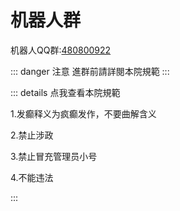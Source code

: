 # 机器人群

机器人QQ群:[480800922](https://qm.qq.com/q/kDa9UVTnUs)

::: danger 注意
進群前請詳閱本院規範
:::

::: details 点我查看本院規範

1.发癫释义为疯癫发作，不要曲解含义

2.禁止涉政

3.禁止冒充管理员小号

4.不能违法

:::

